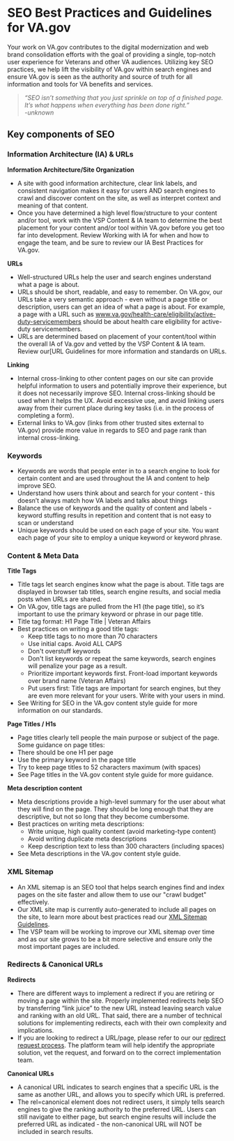 # SEO Best Practices and Guidelines for VA.gov

Your work on VA.gov contributes to the digital modernization and web brand consolidation efforts with the goal of providing a single, top-notch user experience for Veterans and other VA audiences. Utilizing key SEO practices, we help lift the visibility of VA.gov within search engines and ensure VA.gov is seen as the authority and source of truth for all information and tools for VA benefits and services. 

> *“SEO isn’t something that you just sprinkle on top of a finished page. It’s what happens when everything has been done right.”
> <br>-unknown*


## Key components of SEO


### Information Architecture (IA) & URLs

**Information Architecture/Site Organization**
- A site with good information architecture, clear link labels, and consistent navigation makes it easy for users AND search engines to crawl and discover content on the site, as well as interpret context and meaning of that content. 
- Once you have determined a high level flow/structure to your content and/or tool, work with the VSP Content & IA team to determine the best placement for your content and/or tool within VA.gov before you get too far into development. Review Working with IA for when and how to engage the team, and be sure to review our IA Best Practices for VA.gov.

**URLs**
- Well-structured URLs help the user and search engines understand what a page is about. 
- URLs should be short, readable, and easy to remember. On VA.gov, our URLs take a very semantic approach - even without a page title or description, users can get an idea of what a page is about. For example, a page with a URL such as www.va.gov/health-care/eligibility/active-duty-servicemembers should be about health care eligibility for active-duty servicemembers. 
- URLs are determined based on placement of your content/tool within the overall IA of Va.gov and vetted by the VSP Content & IA team.  Review our[URL Guidelines for more information and standards on URLs. 

**Linking**
- Internal cross-linking to other content pages on our site can provide helpful information to users and potentially improve their experience, but it does not necessarily improve SEO.  Internal cross-linking should be used when it helps the UX. Avoid excessive use, and avoid linking users away from their current place during key tasks (i.e. in the process of completing a form).
- External links to VA.gov (links from other trusted sites external to VA.gov) provide more value in regards to SEO and page rank than internal cross-linking.

### Keywords
- Keywords are words that people enter in to a search engine to look for certain content and are used throughout the IA and content to help improve SEO. 
- Understand how users think about and search for your content - this doesn’t always match how VA labels and talks about things
- Balance the use of keywords and the quality of content and labels - keyword stuffing results in repetition and content that is not easy to scan or understand
- Unique keywords should be used on each page of your site. You want each page of your site to employ a unique keyword or keyword phrase. 


### Content & Meta Data

**Title Tags**
- Title tags let search engines know what the page is about. Title tags are displayed in browser tab titles, search engine results, and social media posts when URLs are shared.
- On VA.gov, title tags are pulled from the H1 (the page title), so it’s important to use the primary keyword or phrase in our page title. 
- Title tag format: H1 Page Title | Veteran Affairs
- Best practices on writing a good title tags: 
  - Keep title tags to no more than 70 characters
  - Use initial caps. Avoid ALL CAPS
  - Don't overstuff keywords
  - Don't list keywords or repeat the same keywords, search engines will penalize your page as a result.
  - Prioritize important keywords first. Front-load important keywords over brand name (Veteran Affairs)
  - Put users first: Title tags are important for search engines, but they are even more relevant for your users. Write with your users in mind.
- See Writing for SEO  in the VA.gov content style guide for more information on our standards. 

**Page Titles / H1s**
- Page titles clearly tell people the main purpose or subject of the page. Some guidance on page titles: 
- There should be one H1 per page    
- Use the primary keyword in the page title
- Try to keep page titles to 52 characters maximum (with spaces)
- See Page titles in the VA.gov content style guide for more guidance. 

**Meta description content**
- Meta descriptions provide  a high-level summary for the user about what they will find on the page. They should be long enough that they are descriptive, but not so long that they become cumbersome. 
- Best practices on writing meta descriptions:
  - Write unique, high quality content (avoid marketing-type content)
  - Avoid writing duplicate meta descriptions
  - Keep description text to less than 300 characters (including spaces)
- See Meta descriptions in the VA.gov content style guide. 


### XML Sitemap
- An XML sitemap is an SEO tool that helps search engines find and index pages on the site faster and allow them to use our "crawl budget" effectively.
- Our XML site map is currently auto-generated to include all pages on the site, to learn more about best practices read our  [XML Sitemap Guidelines](https://github.com/department-of-veterans-affairs/va.gov-team/blob/master/platform/information-architecture/xml-sitemap-guidelines.md).
- The VSP team will be working to improve our XML sitemap over time and as our site grows to be a bit more selective and ensure only the most important pages are included.


### Redirects & Canonical URLs

**Redirects**
- There are different ways to implement a redirect if you are retiring or moving a page within the site. Properly implemented redirects help SEO by transferring “link juice”  to the new URL instead leaving search value and ranking with an old URL.  That said, there are a number of technical solutions for implementing redirects, each with their own complexity and implications.
- If you are looking to redirect a URL/page, please refer to our our [redirect request process](https://github.com/department-of-veterans-affairs/va.gov-team/blob/master/platform/information-architecture/request-redirect.md). The platform team will help identify the appropriate solution, vet the request, and forward on to the correct implementation team.

**Canonical URLs**
- A canonical URL indicates to search engines that a specific URL is the same as another URL, and allows you to specify which URL is preferred.   
- The rel=canonical element does not redirect users, it simply tells search engines to give the ranking authority to the preferred URL. Users can still navigate to either page, but search engine results will include the preferred URL as indicated - the non-canonical URL will NOT be included in search results. 
